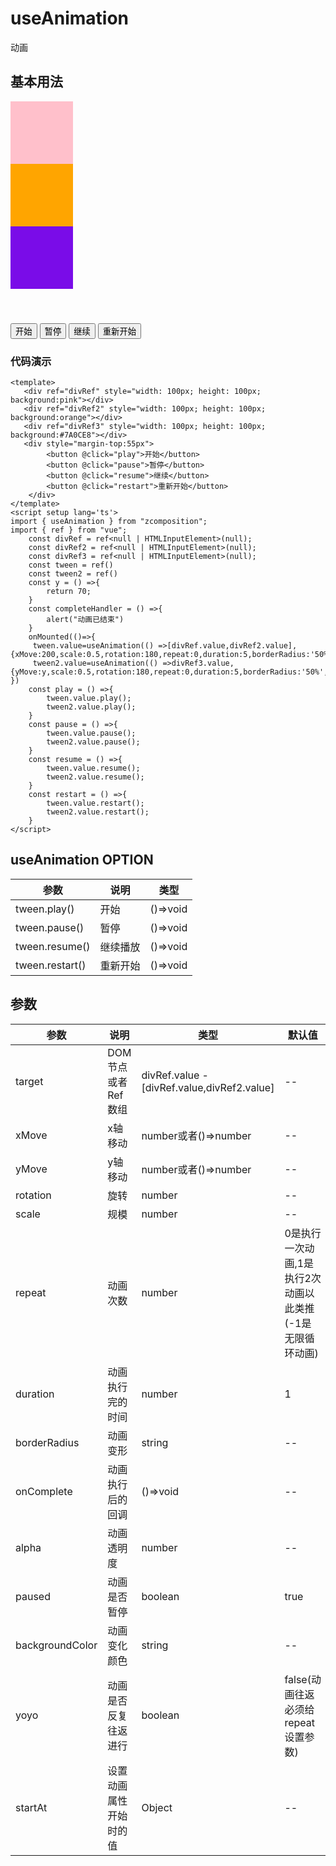 # useAnimation

动画

## 基本用法
<script setup lang='ts'>
import { useAnimation } from "@lib";
import { ref, onMounted } from "vue";
 const divRef = ref<null | HTMLElement>(null);
 const divRef2 = ref<null | HTMLElement>(null);
 const divRef3 = ref<null | HTMLElement>(null);
 const y = () =>{
    return 70;
 }
 const completeHandler = () =>{
     alert("动画已结束")
 }
 const tween = ref()
 const tween2 = ref()
 onMounted(()=>{
     tween.value=useAnimation(() =>[divRef.value,divRef2.value],{xMove:200,scale:0.5,rotation:180,repeat:0,duration:5,borderRadius:'50%',onComplete:completeHandler,alpha:0.5,paused:true});  
     tween2.value=useAnimation(() =>divRef3.value,{yMove:y,scale:0.5,rotation:180,repeat:1,duration:5,borderRadius:'50%',alpha:0.5,paused:true,backgroundColor:"#3FBFBF",yoyo:true});
 })
  const play = () =>{
    tween.value.play();
    tween2.value.play();
  }
  const pause = () =>{
    tween.value.pause();
    tween2.value.pause();
  }
  const resume = () =>{
    tween.value.resume();
    tween2.value.resume();
  }
  const restart = () =>{
    tween.value.restart();
    tween2.value.restart();
  }
</script>

<div>
    <div ref="divRef"
      style="width: 100px; height: 100px; background:pink"
    >
    </div>
    <div ref="divRef2"
      style="width: 100px; height: 100px; background:orange"
    >
    </div>
     <div ref="divRef3"
      style="width: 100px; height: 100px; background:#7A0CE8"
    >
    </div>
    <div style="margin-top:55px">
        <button @click="play">开始</button>
        <button @click="pause">暂停</button>
        <button @click="resume">继续</button>
        <button @click="restart">重新开始</button>
    </div>
    
</div>

### 代码演示
```vue
<template>
   <div ref="divRef" style="width: 100px; height: 100px; background:pink"></div>
   <div ref="divRef2" style="width: 100px; height: 100px; background:orange"></div>
   <div ref="divRef3" style="width: 100px; height: 100px; background:#7A0CE8"></div>
   <div style="margin-top:55px">
        <button @click="play">开始</button>
        <button @click="pause">暂停</button>
        <button @click="resume">继续</button>
        <button @click="restart">重新开始</button>
    </div>
</template>
<script setup lang='ts'>
import { useAnimation } from "zcomposition";
import { ref } from "vue";
    const divRef = ref<null | HTMLInputElement>(null);
    const divRef2 = ref<null | HTMLInputElement>(null);
    const divRef3 = ref<null | HTMLInputElement>(null);
    const tween = ref()
    const tween2 = ref()
    const y = () =>{
        return 70;
    }
    const completeHandler = () =>{
        alert("动画已结束")
    }
    onMounted(()=>{
     tween.value=useAnimation(() =>[divRef.value,divRef2.value],{xMove:200,scale:0.5,rotation:180,repeat:0,duration:5,borderRadius:'50%',onComplete:completeHandler,alpha:0.5,paused:true});    
     tween2.value=useAnimation(() =>divRef3.value,{yMove:y,scale:0.5,rotation:180,repeat:0,duration:5,borderRadius:'50%',alpha:0.5,paused:true,backgroundColor:"#C14242",yoyo:true});
})
    const play = () =>{
        tween.value.play();
        tween2.value.play();
    }
    const pause = () =>{
        tween.value.pause();
        tween2.value.pause();
    }
    const resume = () =>{
        tween.value.resume();
        tween2.value.resume();
    }
    const restart = () =>{
        tween.value.restart();
        tween2.value.restart();
    }
</script>

```
## useAnimation OPTION

| 参数       | 说明                      | 类型                   |
| -------    | ------------------------- | ---------------------- | 
| tween.play() |开始 | ()=>void |
| tween.pause() |暂停 | ()=>void |
| tween.resume() |继续播放 | ()=>void |
| tween.restart() |重新开始 | ()=>void |

## 参数

| 参数      | 说明                      | 类型                   | 默认值 |
| -------   | ------------------------- | ---------------------- | ------ |
| target     |DOM 节点或者 Ref 数组| divRef.value - [divRef.value,divRef2.value] | -- |
| xMove | x轴移动| number或者()=>number |  -- |
| yMove | y轴移动 | number或者()=>number |  --|   
| rotation | 旋转| number|  -- |
| scale | 规模 | number |  --|   
| repeat | 动画次数| number |  0是执行一次动画,1是执行2次动画以此类推(-1是无限循环动画) |
| duration | 动画执行完的时间 | number|  1|   
| borderRadius | 动画变形 | string |  --|   
| onComplete | 动画执行后的回调 | ()=>void|  --|  
| alpha | 动画透明度 | number |  --|   
| paused | 动画是否暂停 | boolean| true|  
| backgroundColor | 动画变化颜色 | string| --| :true
| yoyo | 动画是否反复往返进行 | boolean| false(动画往返必须给repeat设置参数)| 
| startAt | 设置动画属性开始时的值 | Object| --| 